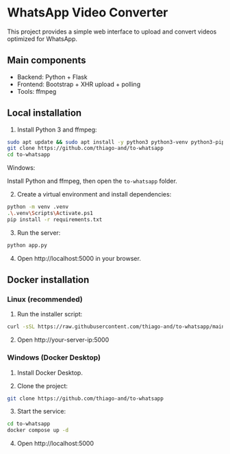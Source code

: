 # WhatsApp Video Converter

This project provides a simple web interface to upload and convert videos optimized for WhatsApp.

## Main components
- Backend: Python + Flask
- Frontend: Bootstrap + XHR upload + polling
- Tools: ffmpeg

## Local installation

1. Install Python 3 and ffmpeg:

```bash
sudo apt update && sudo apt install -y python3 python3-venv python3-pip ffmpeg
git clone https://github.com/thiago-and/to-whatsapp
cd to-whatsapp
```

Windows:

Install Python and ffmpeg, then open the `to-whatsapp` folder.

2. Create a virtual environment and install dependencies:

```bash
python -m venv .venv
.\.venv\Scripts\Activate.ps1
pip install -r requirements.txt
```

3. Run the server:

```bash
python app.py
```

4. Open http://localhost:5000 in your browser.

## Docker installation

### Linux (recommended)

1. Run the installer script:

```bash
curl -sSL https://raw.githubusercontent.com/thiago-and/to-whatsapp/main/install.sh | bash
```

2. Open http://your-server-ip:5000

### Windows (Docker Desktop)

1. Install Docker Desktop.

2. Clone the project:

```bash
git clone https://github.com/thiago-and/to-whatsapp
```

3. Start the service:

```bash
cd to-whatsapp
docker compose up -d
```

4. Open http://localhost:5000
